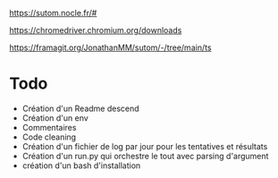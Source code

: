 
https://sutom.nocle.fr/#

https://chromedriver.chromium.org/downloads


[](https://framagit.org/JonathanMM/sutom/-/raw/main/ts/mots/listeMotsProposables.ts)

https://framagit.org/JonathanMM/sutom/-/tree/main/ts

# Todo
- Création d'un Readme descend
- Création d'un env
- Commentaires
- Code cleaning
- Création d'un fichier de log par jour pour les tentatives et résultats
- Création d'un run.py qui orchestre le tout avec parsing d'argument
- création d'un bash d'installation